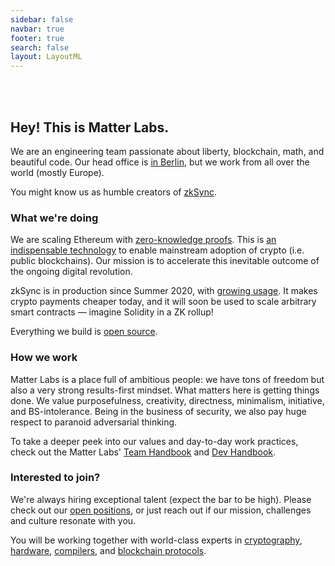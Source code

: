 ```yaml
---
sidebar: false
navbar: true
footer: true
search: false
layout: LayoutML
---
```


<!-- markdownlint-disable -->

<img :src="$withBase('matter_labs_logo_dark.svg')" width="260px"/>

<br>
<br>
<br>

## Hey! This is Matter Labs.

We are an engineering team passionate about liberty, blockchain, math, and beautiful code. Our head office is
[in Berlin](https://www.fullnode.berlin/), but we work from all over the world (mostly Europe).

You might know us as humble creators of [zkSync](https://zksync.io).

### What we're doing

We are scaling Ethereum with [zero-knowledge proofs](https://github.com/matter-labs/awesome-zero-knowledge-proofs/).
This is
[an indispensable technology](https://medium.com/matter-labs/evaluating-ethereum-l2-scaling-solutions-a-comparison-framework-b6b2f410f955)
to enable mainstream adoption of crypto (i.e. public blockchains). Our mission is to accelerate this inevitable outcome
of the ongoing digital revolution.

zkSync is in production since Summer 2020, with [growing usage](https://zkscan.io). It makes crypto payments cheaper
today, and it will soon be used to scale arbitrary smart contracts — imagine Solidity in a ZK rollup!

Everything we build is [open source](https://github.com/matter-labs).

### How we work

Matter Labs is a place full of ambitious people: we have tons of freedom but also a very strong results-first mindset.
What matters here is getting things done. We value purposefulness, creativity, directness, minimalism, initiative, and
BS-intolerance. Being in the business of security, we also pay huge respect to paranoid adversarial thinking.

To take a deeper peek into our values and day-to-day work practices, check out the Matter Labs'
[Team Handbook](https://www.notion.so/matterlabs/Matter-Labs-Team-Handbook-43342b471fe14f05b2baf250cb7c7a02) and
[Dev Handbook](https://www.notion.so/matterlabs/Matter-Labs-Dev-Handbook-734f92a38b1d42d3be024886b578ac18).

### Interested to join?

We're always hiring exceptional talent (expect the bar to be high). Please check out our
[open positions](https://www.notion.so/matterlabs/Jobs-4a69ed0f7acb45c89f662cf12dbc2464), or just reach out if our
mission, challenges and culture resonate with you.

You will be working together with world-class experts in [cryptography](https://eprint.iacr.org/2019/1400.pdf),
[hardware](https://medium.com/matter-labs/worlds-first-practical-hardware-for-zero-knowledge-proofs-acceleration-72bf974f8d6e),
[compilers](https://zinc.zksync.io/), and
[blockchain protocols](https://medium.com/matter-labs/zksync-v1-1-reddit-edition-recursion-up-to-3-000-tps-subscriptions-and-more-fea668b5b0ff).
